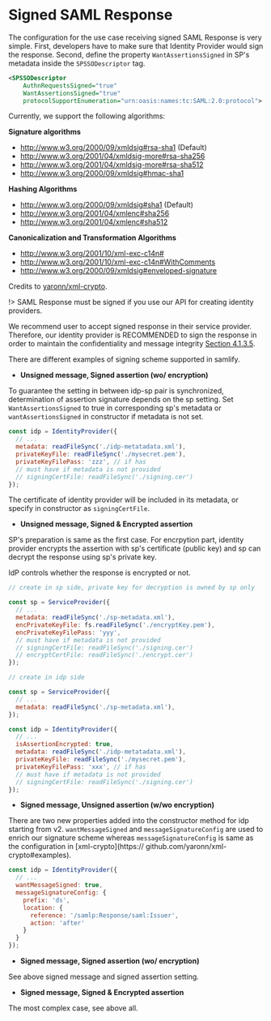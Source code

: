 # Signed SAML Response

The configuration for the use case receiving signed SAML Response is very simple. First, developers have to make sure that Identity Provider would sign the response. Second, define the property `WantAssertionsSigned` in SP's metadata inside the `SPSSODescriptor` tag.

```xml
<SPSSODescriptor 
    AuthnRequestsSigned="true" 
    WantAssertionsSigned="true" 
    protocolSupportEnumeration="urn:oasis:names:tc:SAML:2.0:protocol">
```
Currently, we support the following algorithms:

**Signature algorithms**
* http://www.w3.org/2000/09/xmldsig#rsa-sha1 (Default)
* http://www.w3.org/2001/04/xmldsig-more#rsa-sha256
* http://www.w3.org/2001/04/xmldsig-more#rsa-sha512
* http://www.w3.org/2000/09/xmldsig#hmac-sha1

**Hashing Algorithms**
* http://www.w3.org/2000/09/xmldsig#sha1 (Default)
* http://www.w3.org/2001/04/xmlenc#sha256
* http://www.w3.org/2001/04/xmlenc#sha512

**Canonicalization and Transformation Algorithms**
* http://www.w3.org/2001/10/xml-exc-c14n#
* http://www.w3.org/2001/10/xml-exc-c14n#WithComments
* http://www.w3.org/2000/09/xmldsig#enveloped-signature

Credits to [yaronn/xml-crypto](https://github.com/yaronn/xml-crypto).

!> SAML Response must be signed if you use our API for creating identity providers.

We recommend user to accept signed response in their service provider. Therefore, our identity provider is RECOMMENDED to sign the response in order to maintain the confidentiality and message integrity [Section 4.1.3.5](http://docs.oasis-open.org/security/saml/v2.0/saml-profiles-2.0-os.pdf).

There are different examples of signing scheme supported in samlify.

+ **Unsigned message, Signed assertion (wo/ encryption)**

To guarantee the setting in between idp-sp pair is synchronized, determination of assertion signature depends on the sp setting. Set `WantAssertionsSigned` to true in corresponding sp's metadata or `wantAssertionsSigned` in constructor if metadata is not set.

```javascript
const idp = IdentityProvider({
  // ...
  metadata: readFileSync('./idp-metatadata.xml'),
  privateKeyFile: readFileSync('./mysecret.pem'),
  privateKeyFilePass: 'zzz', // if has
  // must have if metadata is not provided
  // signingCertFile: readFileSync('./signing.cer') 
});
```

The certificate of identity provider will be included in its metadata, or specify in constructor as `signingCertFile`.

+ **Unsigned message, Signed & Encrypted assertion**

SP's preparation is same as the first case. For encrpytion part, identity provider encrypts the assertion with sp's certificate (public key) and sp can decrypt the response using sp's private key.

IdP controls whether the response is encrypted or not.

```javascript
// create in sp side, private key for decryption is owned by sp only

const sp = ServiceProvider({
  // ...
  metadata: readFileSync('./sp-metadata.xml'),
  encPrivateKeyFile: fs.readFileSync('./encryptKey.pem'),
  encPrivateKeyFilePass: 'yyy',
  // must have if metadata is not provided
  // signingCertFile: readFileSync('./signing.cer') 
  // encryptCertFile: readFileSync('./encrypt.cer')
});
```

```javascript
// create in idp side

const sp = ServiceProvider({
  // ...
  metadata: readFileSync('./sp-metadata.xml'),
});

const idp = IdentityProvider({
  // ...
  isAssertionEncrypted: true,
  metadata: readFileSync('./idp-metatadata.xml'),
  privateKeyFile: readFileSync('./mysecret.pem'),
  privateKeyFilePass: 'xxx', // if has
  // must have if metadata is not provided
  // signingCertFile: readFileSync('./signing.cer') 
});
```

+ **Signed message, Unsigned assertion (w/wo encryption)**

There are two new properties added into the constructor method for idp starting from v2. `wantMessageSigned` and `messageSignatureConfig` are used to enrich our signature scheme whereas `messageSignatureConfig` is same as the configuration in [xml-crypto](https://
github.com/yaronn/xml-crypto#examples).

```javascript
const idp = IdentityProvider({
  // ...
  wantMessageSigned: true,
  messageSignatureConfig: {
    prefix: 'ds',
    location: { 
      reference: '/samlp:Response/saml:Issuer', 
      action: 'after'
    }
  }
});
```

+ **Signed message, Signed assertion (wo/ encryption)**

See above signed message and signed assertion setting.

+ **Signed message, Signed & Encrypted assertion**

The most complex case, see above all.